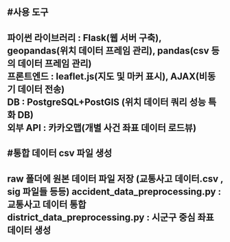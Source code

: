 #사용 도구
-----
파이썬 라이브러리 : Flask(웹 서버 구축), geopandas(위치 데이터 프레임 관리), pandas(csv 등의 데이터 프레임 관리)  
프론트엔드 : leaflet.js(지도 및 마커 표시), AJAX(비동기 데이터 전송)  
DB : PostgreSQL+PostGIS (위치 데이터 쿼리 성능 특화 DB)  
외부 API : 카카오맵(개별 사건 좌표 데이터 로드뷰)  
----------------------------------
#통합 데이터 csv 파일 생성
-------
raw 폴더에 원본 데이터 파일 저장 (교통사고 데이터.csv , sig 파일들 등등)
accident_data_preprocessing.py : 교통사고 데이터 통합
district_data_preprocessing.py : 시군구 중심 좌표 데이터 생성
-------
